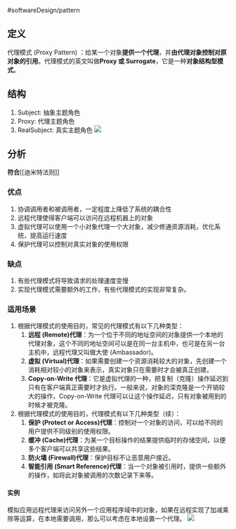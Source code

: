 #softwareDesign/pattern 

## 定义
代理模式 (Proxy Pattern) ：给某一个对象**提供一个代理**，并**由代理对象控制对原对象的引用**。代理模式的英文叫做**Proxy 或 Surrogate**，它是一种**对象结构型模式**。

## 结构
1. Subject: 抽象主题角色
2. Proxy: 代理主题角色
3. RealSubject: 真实主题角色
![](https://spricoder.oss-cn-shanghai.aliyuncs.com/2021-Software-System-Design/img/lec09/17.png)

## 分析
**符合**[[迪米特法则]]

### 优点
1. 协调调用者和被调用者，一定程度上降低了系统的耦合性
2. 远程代理使得客户端可以访问在远程机器上的对象
3. 虚拟代理可以使用一个小对象代理一个大对象，减少修通资源消耗，优化系统，提高运行速度
4. 保护代理可以控制对真实对象的使用权限

### 缺点
1. 有些代理模式将导致请求的处理速度变慢
2. 实现代理模式需要额外的工作，有些代理模式的实现非常复杂。

### 适用场景
1. 根据代理模式的使用目的，常见的代理模式有以下几种类型：
   1. **远程 (Remote)代理**：为一个位于不同的地址空间的对象提供一个本地的代理对象，这个不同的地址空间可以是在同一台主机中，也可是在另一台主机中，远程代理又叫做大使 (Ambassador)。
   2. **虚拟 (Virtual)代理**：如果需要创建一个资源消耗较大的对象，先创建一个消耗相对较小的对象来表示，真实对象只在需要时才会被真正创建。
   3. **Copy-on-Write 代理**：它是虚拟代理的一种，把复制（克隆）操作延迟到只有在客户端真正需要时才执行。一般来说，对象的深克隆是一个开销较大的操作，Copy-on-Write 代理可以让这个操作延迟，只有对象被用到的时候才被克隆。
2. 根据代理模式的使用目的，代理模式有以下几种类型（续）：
   1. **保护 (Protect or Access)代理**：控制对一个对象的访问，可以给不同的用户提供不同级别的使用权限。
   2. **缓冲 (Cache)代理**：为某一个目标操作的结果提供临时的存储空间，以便多个客户端可以共享这些结果。
   3. **防火墙 (Firewall)代理**：保护目标不让恶意用户接近。
   4. **智能引用 (Smart Reference)代理**：当一个对象被引用时，提供一些额外的操作，如将此对象被调用的次数记录下来等。

#### 实例
模拟应用远程代理来访问另外一个应用程序域中的对象，如果在远程实现了加减乘除等运算，在本地需要调用，那么可以考虑在本地设置一个代理。
![](https://spricoder.oss-cn-shanghai.aliyuncs.com/2021-Software-System-Design/img/lec09/19.png)